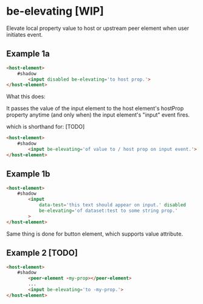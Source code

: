 # be-elevating [WIP]

Elevate local property value to host or upstream peer element when user initiates event.

## Example 1a 

```html
<host-element>
    #shadow
        <input disabled be-elevating='to host prop.'>
</host-element>
```

What this does:

It passes the value of the input element to the host element's hostProp property anytime (and only when) the input element's "input" event fires.

which is shorthand for: [TODO]

```html
<host-element>
    #shadow
        <input be-elevating='of value to / host prop on input event.'>
</host-element>
```

## Example 1b

```html
<host-element>
    #shadow
        <input 
            data-test='this text should appear on input.' disabled 
            be-elevating='of dataset:test to some string prop.'
        >
</host-element>
```

Same thing is done for button element, which supports value attribute.

## Example 2 [TODO]

```html
<host-element>
    #shadow
        <peer-element -my-prop></peer-element>
        ...
        <input be-elevating='to -my-prop.'>
</host-element>
```
